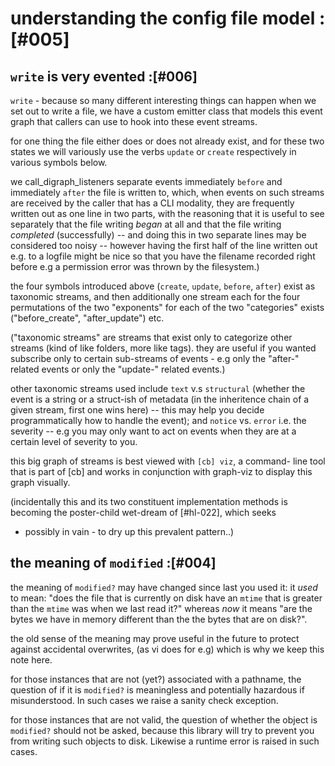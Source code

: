 # understanding the config file model :[#005]

## `write` is very evented :[#006]

`write` - because so many different interesting things can happen when we
set out to write a file, we have a custom emitter class that models this
event graph that callers can use to hook into these event streams.

for one thing the file either does or does not already exist, and for these
two states we will variously use the verbs `update` or `create` respectively
in various symbols below.

we call_digraph_listeners separate events immediately `before` and immediately `after` the file
is written to, which, when events on such streams are received by the caller
that has a CLI modality, they are frequently written out as one line in two
parts, with the reasoning that it is useful to see separately that the file
writing *began* at all and that the file writing *completed* (successfully)
-- and doing this in two separate lines may be considered too noisy -- however
having the first half of the line written out e.g. to a logfile might be nice
so that you have the filename recorded right before e.g a permission error was
thrown by the filesystem.)

the four symbols introduced above (`create`, `update`, `before`, `after`)
exist as taxonomic streams, and then additionally one stream each for the
four permutations of the two "exponents" for each of the two "categories"
exists ("before_create", "after_update") etc.

("taxonomic streams" are streams that exist only to categorize other streams
(kind of like folders, more like tags). they are useful if you wanted
subscribe only to certain sub-streams of events - e.g only the "after-"
related events or only the "update-" related events.)

other taxonomic streams used include `text` v.s `structural` (whether the
event is a string or a struct-ish of metadata (in the inheritence chain of a
given stream, first one wins here) -- this may help you decide
programmatically how to handle the event); and `notice` vs. `error` i.e. the
severity -- e.g you may only want to act on events when they are at a certain
level of severity to you.

this big graph of streams is best viewed with `[cb] viz`, a command-
line tool that is part of [cb] and works in conjunction with graph-viz
to display this graph visually.

(incidentally this and its two constituent implementation methods
is becoming the poster-child wet-dream of [#hl-022], which seeks
- possibly in vain - to dry up this prevalent pattern..)


## the meaning of `modified` :[#004]

the meaning of `modified?` may have changed since last you used it: it *used*
to mean: "does the file that is currently on disk have an `mtime` that is
greater than the `mtime` was when we last read it?" whereas *now* it means
"are the bytes we have in memory different than the the bytes that are on
disk?".

the old sense of the meaning may prove useful in the future to protect
against accidental overwrites, (as vi does for e.g) which is why we keep this
note here.

for those instances that are not (yet?) associated with a pathname, the
question of if it is `modified?` is meaningless and potentially hazardous if
misunderstood. In such cases we raise a sanity check exception.

for those instances that are not valid, the question of whether the object is
`modified?` should not be asked, because this library will try to prevent you
from writing such objects to disk. Likewise a runtime error is raised in such
cases.

